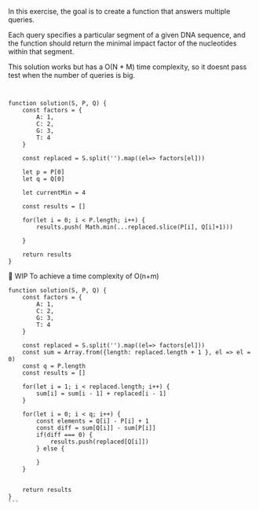 In this exercise, the goal is to create a function that answers multiple queries.

Each query specifies a particular segment of a given DNA sequence, and the function should return the minimal impact factor of the nucleotides within that segment.

This solution works but has a O(N * M) time complexity, so it doesnt pass test when the number of queries is big.
```


function solution(S, P, Q) {
    const factors = {
        A: 1,
        C: 2,
        G: 3,
        T: 4
    }

    const replaced = S.split('').map((el=> factors[el]))

    let p = P[0]
    let q = Q[0]
    
    let currentMin = 4

    const results = []

    for(let i = 0; i < P.length; i++) {
        results.push( Math.min(...replaced.slice(P[i], Q[i]+1)))

    }
    
    return results
}

```

🚧 WIP To achieve a time complexity of O(n+m) 
````
function solution(S, P, Q) {
    const factors = {
        A: 1,
        C: 2,
        G: 3,
        T: 4
    }

    const replaced = S.split('').map((el=> factors[el]))
    const sum = Array.from({length: replaced.length + 1 }, el => el = 0)
    const q = P.length
    const results = []

    for(let i = 1; i < replaced.length; i++) {
        sum[i] = sum[i - 1] + replaced[i - 1]
    }

    for(let i = 0; i < q; i++) {
        const elements = Q[i] - P[i] + 1
        const diff = sum[Q[i]] - sum[P[i]]
        if(diff === 0) {
            results.push(replaced[Q[i]])
        } else {
            
        }
    }
    

    return results
}
```
